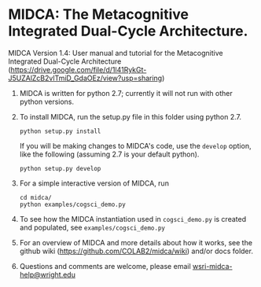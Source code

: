 # MIDCA: The Metacognitive Integrated Dual-Cycle Architecture.

MIDCA Version 1.4: User manual and tutorial for the Metacognitive Integrated Dual-Cycle Architecture (https://drive.google.com/file/d/1l41RykGt-J5UZAlZcB2vlTmiD_GdaOEz/view?usp=sharing)

1. MIDCA is written for python 2.7; currently it will not run with other python versions.

2. To install MIDCA, run the setup.py file in this folder using python 2.7. 

    ```
    python setup.py install
    ```
    
    If you will be making changes to MIDCA's code, use the `develop` option, like the following (assuming 2.7 is your default python).

     ```
    python setup.py develop
    ```

3. For a simple interactive version of MIDCA, run

    ```
    cd midca/
    python examples/cogsci_demo.py
    ```

4. To see how the MIDCA instantiation used in `cogsci_demo.py` is created and populated, see `examples/cogsci_demo.py`

5. For an overview of MIDCA and more details about how it works, see the github wiki
   (https://github.com/COLAB2/midca/wiki) and/or docs folder.

6. Questions and comments are welcome, please email wsri-midca-help@wright.edu

